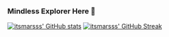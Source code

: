 ### Mindless Explorer Here 👋
[![itsmarsss' GitHub stats](https://github-readme-stats.vercel.app/api?username=itsmarsss&show_icons=true&border_radius=25)](https://github.com/itsmarsss/)
[![itsmarsss' GitHub Streak](https://github-readme-streak-stats.herokuapp.com?user=itsmarsss&border_radius=25&ring=5194F0&fire=4D71F2&currStreakLabel=5194F0)](https://github.com/itsmarsss/)

<!--
**itsmarsss/itsmarsss** is a ✨ _special_ ✨ repository because its `README.md` (this file) appears on your GitHub profile.

Here are some ideas to get you started:

- 🔭 I’m currently working on ...
- 🌱 I’m currently learning ...
- 👯 I’m looking to collaborate on ...
- 🤔 I’m looking for help with ...
- 💬 Ask me about ...
- 📫 How to reach me: ...
- 😄 Pronouns: ...
- ⚡ Fun fact: ...
-->
